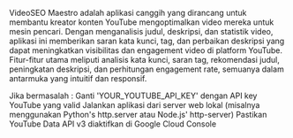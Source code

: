 VideoSEO Maestro adalah aplikasi canggih yang dirancang untuk membantu kreator konten YouTube mengoptimalkan video mereka untuk mesin pencari. Dengan menganalisis judul, deskripsi, dan statistik video, aplikasi ini memberikan saran kata kunci, tag, dan perbaikan deskripsi yang dapat meningkatkan visibilitas dan engagement video di platform YouTube. Fitur-fitur utama meliputi analisis kata kunci, saran tag, rekomendasi judul, peningkatan deskripsi, dan perhitungan engagement rate, semuanya dalam antarmuka yang intuitif dan responsif.

Jika bermasalah :
Ganti 'YOUR_YOUTUBE_API_KEY' dengan API key YouTube yang valid
Jalankan aplikasi dari server web lokal (misalnya menggunakan Python's http.server atau Node.js' http-server)
Pastikan YouTube Data API v3 diaktifkan di Google Cloud Console
